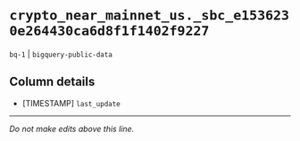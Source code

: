 # `crypto_near_mainnet_us._sbc_e1536230e264430ca6d8f1f1402f9227`
`bq-1` | `bigquery-public-data`

## Column details
* [TIMESTAMP] `last_update`

-------------------------------------------------------------------------------
*Do not make edits above this line.*
